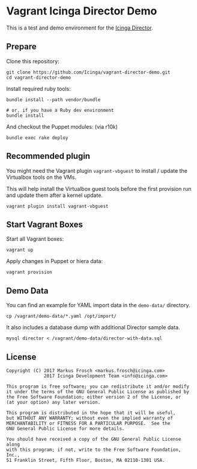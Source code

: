 Vagrant Icinga Director Demo
============================

This is a test and demo environment for the [Icinga Director](https://github.com/Icinga/icingaweb2-module-director).

## Prepare

Clone this repository:

    git clone https://github.com/Icinga/vagrant-director-demo.git
    cd vagrant-director-demo

Install required ruby tools:

    bundle install --path vendor/bundle

    # or, if you have a Ruby dev environment
    bundle install

And checkout the Puppet modules: (via r10k)

    bundle exec rake deploy

## Recommended plugin

You might need the Vagrant plugin `vagrant-vbguest` to install / update the Virtualbox tools on the VMs.

This will help install the Virtualbox guest tools before the first provision run and update them after a kernel update.

    vagrant plugin install vagrant-vbguest

## Start Vagrant Boxes

Start all Vagrant boxes:

    vagrant up

Apply changes in Puppet or hiera data:

    vagrant provision

## Demo Data

You can find an example for YAML import data in the `demo-data/` directory.

    cp /vagrant/demo-data/*.yaml /opt/import/

It also includes a database dump with additional Director sample data.

    mysql director < /vagrant/demo-data/director-with-data.sql

## License

    Copyright (C) 2017 Markus Frosch <markus.frosch@icinga.com>
                  2017 Icinga Development Team <info@icinga.com>

    This program is free software; you can redistribute it and/or modify
    it under the terms of the GNU General Public License as published by
    the Free Software Foundation; either version 2 of the License, or
    (at your option) any later version.

    This program is distributed in the hope that it will be useful,
    but WITHOUT ANY WARRANTY; without even the implied warranty of
    MERCHANTABILITY or FITNESS FOR A PARTICULAR PURPOSE.  See the
    GNU General Public License for more details.

    You should have received a copy of the GNU General Public License along
    with this program; if not, write to the Free Software Foundation, Inc.,
    51 Franklin Street, Fifth Floor, Boston, MA 02110-1301 USA.

